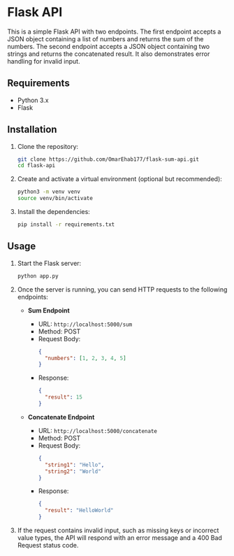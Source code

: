 # Flask API

This is a simple Flask API with two endpoints. The first endpoint accepts a JSON object containing a list of numbers and returns the sum of the numbers. The second endpoint accepts a JSON object containing two strings and returns the concatenated result. It also demonstrates error handling for invalid input.

## Requirements

- Python 3.x
- Flask

## Installation

1. Clone the repository:

   ```bash
   git clone https://github.com/OmarEhab177/flask-sum-api.git
   cd flask-api
   ```

2. Create and activate a virtual environment (optional but recommended):

   ```bash
   python3 -m venv venv
   source venv/bin/activate
   ```

3. Install the dependencies:

   ```bash
   pip install -r requirements.txt
   ```

## Usage

1. Start the Flask server:

   ```bash
   python app.py
   ```

2. Once the server is running, you can send HTTP requests to the following endpoints:

   - **Sum Endpoint**
     
     - URL: `http://localhost:5000/sum`
     - Method: POST
     - Request Body:
       ```json
       {
         "numbers": [1, 2, 3, 4, 5]
       }
       ```
     - Response:
       ```json
       {
         "result": 15
       }
       ```

   - **Concatenate Endpoint**
     
     - URL: `http://localhost:5000/concatenate`
     - Method: POST
     - Request Body:
       ```json
       {
         "string1": "Hello",
         "string2": "World"
       }
       ```
     - Response:
       ```json
       {
         "result": "HelloWorld"
       }
       ```

3. If the request contains invalid input, such as missing keys or incorrect value types, the API will respond with an error message and a 400 Bad Request status code.
